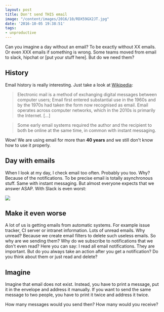 ```yaml
---
layout: post
title: Don't send THIS email
image: "/content/images/2016/10/RDX59GX2JT.jpg"
date: '2016-10-05 19:38:51'
tags:
- unproductive
---
```


Can you imagine a day without an email? To be exactly without XX emails. Or even XXX emails if something is wrong. Some teams moved from email to slack, hipchat or [put your stuff here].
But do we need them?

## History
Email history is really interesting. Just take a look at [Wikipedia](https://en.wikipedia.org/wiki/Email):

>Electronic mail is a method of exchanging digital messages between computer users; Email first entered substantial use in the 1960s and by the 1970s had taken the form now recognised as email. Email operates across computer networks, which in the 2010s is primarily the Internet. [...]

>Some early email systems required the author and the recipient to both be online at the same time, in common with instant messaging.


Wow! We are using email for more than **40 years** and we still don't know how to use it properly.

## Day with emails
When I look at my day, I check email too often. Probably you too. Why? Because of the notifications. To be precise email is totally asynchronous stuff. Same with instant messaging. But almost everyone expects that we answer ASAP. With Slack is even worst:

![](http://www.commitstrip.com/wp-content/uploads/2016/04/Strip-PM-sur-Slack-650-finalenglish.jpg)

## Make it even worse
A lot of us is getting emails from automatic systems. For example issue tracker, CI server or intranet information. Lots of unread emails.
Why unread? Because we create email filters to delete such useless emails.
So why are we sending them? Why do we subscribe to notifications that we don't even read?
Here you can say: I read all email notifications. They are important. But do you always take an action after you get a notification? Do you think about them or just read and delete?

## Imagine
Imagine that email does not exist. Instead, you have to print a message, put it in the envelope and address it manually. If you want to send the same message to two people, you have to print it twice and address it twice.

How many messages would you send then? 
How many would you receive?


